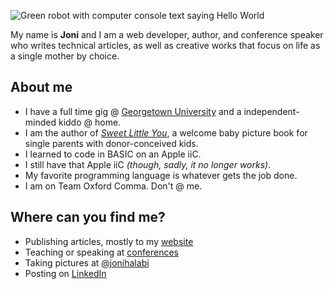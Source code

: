 ![Green robot with computer console text saying Hello World](https://github.com/thatdevgirl/thatdevgirl/blob/main/images/hello-world-robot.jpg)

My name is **Joni** and I am a web developer, author, and conference speaker who writes technical articles, as well as creative works that focus on life as a single mother by choice.

## About me

* I have a full time gig @ [Georgetown University](https://georgetown.edu) and a independent-minded kiddo @ home. 
* I am the author of _[Sweet Little You](https://jhalabi.com/book)_, a welcome baby picture book for single parents with donor-conceived kids.
* I learned to code in BASIC on an Apple iiC.
* I still have that Apple iiC _(though, sadly, it no longer works)_.
* My favorite programming language is whatever gets the job done.
* I am on Team Oxford Comma. Don't @ me.

## Where can you find me?

* Publishing articles, mostly to my [website](https://jhalabi.com)
* Teaching or speaking at [conferences](https://jhalabi.com/speaking/)
* Taking pictures at [@jonihalabi](https://www.instagram.com/jonihalabi/)
* Posting on [LinkedIn](https://www.linkedin.com/in/jonihalabi/)
